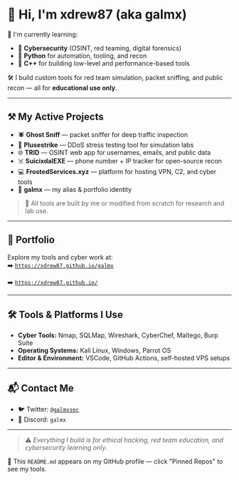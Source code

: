 # 👋 Hi, I'm xdrew87 (aka galmx)

🧠 I'm currently learning:
- 🔹 **Cybersecurity** (OSINT, red teaming, digital forensics)
- 🔹 **Python** for automation, tooling, and recon
- 🔹 **C++** for building low-level and performance-based tools

🛠️ I build custom tools for red team simulation, packet sniffing, and public recon — all for **educational use only**.

---

## ⚒️ My Active Projects

- 🕷️ **Ghost Sniff** — packet sniffer for deep traffic inspection  
- 🔨 **Plusestrike** — DDoS stress testing tool for simulation labs  
- 🌐 **TRID** — OSINT web app for usernames, emails, and public data  
- ☠️ **SuicixdalEXE** — phone number + IP tracker for open-source recon  
- 💻 **FrostedServices.xyz** — platform for hosting VPN, C2, and cyber tools  
- 🧊 **galmx** — my alias & portfolio identity

> 📍 All tools are built by me or modified from scratch for research and lab use.

---

## 💼 Portfolio
Explore my tools and cyber work at:  
➡️ [`https://xdrew87.github.io/galmx`](https://xdrew87.github.io/galmx)

➡️ [`https://xdrew87.github.io/`](https://xdrew87.github.io/)

---

## 🛠️ Tools & Platforms I Use
- **Cyber Tools:** Nmap, SQLMap, Wireshark, CyberChef, Maltego, Burp Suite  
- **Operating Systems:** Kali Linux, Windows, Parrot OS  
- **Editor & Environment:** VSCode, GitHub Actions, self-hosted VPS setups

---

## 📬 Contact Me
- 🐦 Twitter: [`@galmxsec`](https://twitter.com/galmxsec)
- 💬 Discord: `galmx`

---

> ⚠️ *Everything I build is for ethical hacking, red team education, and cybersecurity learning only.*

📌 This `README.md` appears on my GitHub profile — click "Pinned Repos" to see my tools.
